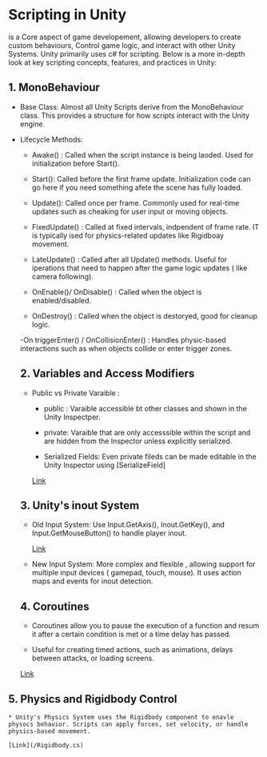 # Scripting in Unity

 is a Core aspect of game developement, allowing developers to create custom behaviours, Control game logic, and interact with other Unity Systems. Unity primarily uses c# for scripting. Below is a more in-depth look at key scripting concepts, features, and practices in Unity:

## 1. MonoBehaviour

* Base Class: Almost all Unity Scripts derive from the MonoBehaviour class. This provides a structure for how scripts interact with the Unity engine.

* Lifecycle Methods:

    - Awake() : Called when the script instance is being laoded. Used for initialization before Start().

    - Start(): Called before the first frame update. Initialization code can go here if you need something afete the scene has fully loaded.

    - Update(): Called once per frame. Commonly used for real-time updates such as cheaking for user input or moving objects.

    - FixedUpdate() : Called at fixed intervals, indpendent of frame rate. IT is typically ised for physics-related updates like Rigidboay movement.

    - LateUpdate() : Called after all Update() methods. Useful for iperations that need to happen after the game logic updates ( like camera following).

    - OnEnable()/ OnDisable() : Called when the object is enabled/disabled.

    - OnDestroy() : Called when the object is destoryed, good for cleanup logic.

    -On triggerEnter() / OnCollisionEnter() : Handles physic-based interactions such as when objects collide or enter trigger zones.

    ## 2. Variables and Access Modifiers

    * Public vs Private Varaible : 
        - public : Varaible accessible bt other classes and shown in the Unity Inspectper.

        - private: Varaible that are only accesssible within the script and are hidden from the Inspector unless explicitly serialized.

        - Serialized Fields: Even private fileds can be made editable in the Unity Inspector using [SerializeField]

        [Link](/Variable.cs)
    ## 3. Unity's inout System

    * Old Input System: Use Input.GetAxis(), Inout.GetKey(), and Input.GetMouseButton() to handle player inout.

        [Link](/Input.cs)
    * New Input System: More complex and flexible , allowing support for multiple input devices ( gamepad, touch, mouse). It uses action maps and events for inout detection.

    ## 4. Coroutines

    * Coroutines allow you to pause the execution of a function and resum it after a certain condition is met or a time delay has passed.

    * Useful for creating timed actions, such as animations, delays between attacks, or loading screens.

    [Link](/DelayAction.cs)

## 5. Physics and Rigidbody Control

    * Unity's Physics System uses the Rigidbody component to enavle physocs behavior. Scripts can apply forces, set velocity, or handle physics-based movement. 

    [Link](/Rigidbody.cs)


